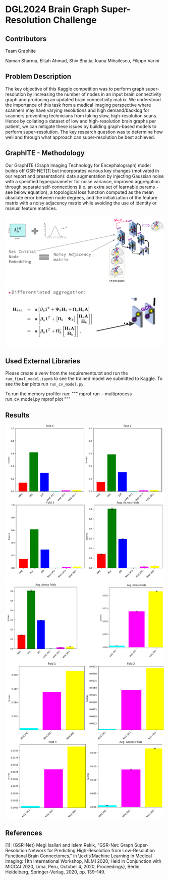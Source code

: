 # DGL2024 Brain Graph Super-Resolution Challenge

## Contributors

Team Graphite

Naman Sharma,
Elijah Ahmad,
Shiv Bhatia,
Ioana Mihailescu,
Filippo Varini 


## Problem Description

The key objective of this Kaggle competition was to perform graph super-resolution by increasing the number of nodes in an input brain connectivity graph and producing an updated brain connectivity matrix. We understood the importance of this task from a medical imaging perspective where scanners may have varying resolutions and high demand/backlog for scanners preventing technicians from taking slow, high-resolution scans. Hence by collating a dataset of low and high-resolution brain graphs per patient, we can mitigate these issues by building graph-based models to perform super-resolution. The key research question was to determine how well and through what approach can super-resolution be best achieved. 

## GraphITE - Methodology

Our GraphITE (Graph Imaging
Technology for Encephalograph) model builds off GSR-NET[1] but incorporates various key changes (motivated in our report and presentation): data augmentation by injecting Gaussian noise with a specified hyperparameter for noise variance, improved aggregation through separate self-connections (i.e. an extra set of learnable params - see below equation), a topological loss function computed as the mean absolute error between node degrees, and the initialization of the feature matrix with a noisy adjacency matrix while avoiding the use of identity or manual feature matrices.

![Alt text](img/data%20augmentation.png)
![Alt text](img/updated%20aggregation.png)


## Used External Libraries

Please create a venv from the requirements.txt and run the `run_final_model.ipynb` to see the trained model we submitted to Kaggle.
To see the bar plots run `run_cv_model.py`.

To run the memory profiler run:
"""
    mprof run --multiprocess run_cv_model.py 
    mprof plot
"""


## Results

![Alt text](img/all_plots.png)
![Alt text](img/avg_plots.png)
![Alt text](img/mae_plots.png)


## References

[1]: {GSR-Net} Megi Isallari and Islem Rekik, "GSR-Net: Graph Super-Resolution Network for Predicting High-Resolution from Low-Resolution Functional Brain Connectomes," in \textit{Machine Learning in Medical Imaging: 11th International Workshop, MLMI 2020, Held in Conjunction with MICCAI 2020, Lima, Peru, October 4, 2020, Proceedings}, Berlin, Heidelberg, Springer-Verlag, 2020, pp. 139–149. 
